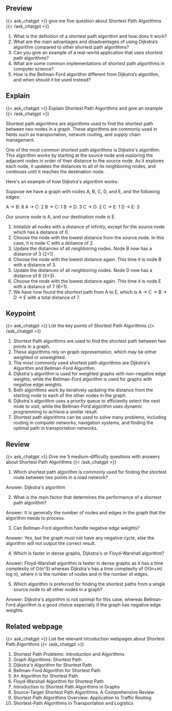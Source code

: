 ## Preview
{{< ask_chatgpt >}}
give me five question about Shortest Path Algorithms
{{< /ask_chatgpt >}}



1. What is the definition of a shortest path algorithm and how does it work?
2. What are the main advantages and disadvantages of using Dijkstra’s algorithm compared to other shortest path algorithms?
3. Can you give an example of a real-world application that uses shortest path algorithms?
4. What are some common implementations of shortest path algorithms in computer science?
5. How is the Bellman-Ford algorithm different from Dijkstra’s algorithm, and when should it be used instead?   

## Explain
{{< ask_chatgpt >}}
Explain Shortest Path Algorithms and give an example
{{< /ask_chatgpt >}}



Shortest path algorithms are algorithms used to find the shortest path between two nodes in a graph. These algorithms are commonly used in fields such as transportation, network routing, and supply chain management.

One of the most common shortest path algorithms is Dijkstra's algorithm. This algorithm works by starting at the source node and exploring the adjacent nodes in order of their distance to the source node. As it explores each node, it updates the distances to all of its neighboring nodes, and continues until it reaches the destination node. 

Here's an example of how Dijkstra's algorithm works: 

Suppose we have a graph with nodes A, B, C, D, and E, and the following edges:

A -> B: 8
A -> C: 2
B -> C: 1
B -> D: 3
C -> D: 2
C -> E: 1
D -> E: 3

Our source node is A, and our destination node is E. 

1. Initialize all nodes with a distance of infinity, except for the source node which has a distance of 0. 
2. Choose the node with the lowest distance from the source node. In this case, it is node C with a distance of 2. 
3. Update the distances of all neighboring nodes. Node B now has a distance of 3 (2+1). 
4. Choose the node with the lowest distance again. This time it is node B with a distance of 3. 
5. Update the distances of all neighboring nodes. Node D now has a distance of 6 (3+3). 
6. Choose the node with the lowest distance again. This time it is node E with a distance of 7 (6+1). 
7. We have now found the shortest path from A to E, which is A -> C -> B -> D -> E with a total distance of 7.   

## Keypoint
{{< ask_chatgpt >}}
List the key points of Shortest Path Algorithms
{{< /ask_chatgpt >}}



1. Shortest Path algorithms are used to find the shortest path between two points in a graph.
2. These algorithms rely on graph representation, which may be either weighted or unweighted.
3. The most commonly used shortest path algorithms are Dijkstra's Algorithm and Bellman-Ford Algorithm.
4. Dijkstra's algorithm is used for weighted graphs with non-negative edge weights, while the Bellman-Ford algorithm is used for graphs with negative edge weights.
5. Both algorithms work by iteratively updating the distance from the starting node to each of the other nodes in the graph.
6. Dijkstra's algorithm uses a priority queue to efficiently select the next node to visit, while the Bellman-Ford algorithm uses dynamic programming to achieve a similar result.
7. Shortest path algorithms can be used to solve many problems, including routing in computer networks, navigation systems, and finding the optimal path in transportation networks.   

## Review
{{< ask_chatgpt >}}
Give me 5 medium-difficulty questions with answers about Shortest Path Algorithms
{{< /ask_chatgpt >}}



1. Which shortest path algorithm is commonly used for finding the shortest route between two points in a road network? 

Answer: Dijkstra's algorithm 

2. What is the main factor that determines the performance of a shortest path algorithm? 

Answer: It is generally the number of nodes and edges in the graph that the algorithm needs to process. 

3. Can Bellman-Ford algorithm handle negative edge weights? 

Answer: Yes, but the graph must not have any negative cycle, else the algorithm will not output the correct result. 

4. Which is faster in dense graphs, Dijkstra's or Floyd-Warshall algorithm? 

Answer: Floyd-Warshall algorithm is faster in dense graphs as it has a time complexity of O(n^3) whereas Dijkstra's has a time complexity of O((n+m) log n), where n is the number of nodes and m the number of edges. 

5. Which algorithm is preferred for finding the shortest paths from a single source node to all other nodes in a graph? 

Answer: Dijkstra's algorithm is not optimal for this case, whereas Bellman-Ford algorithm is a good choice especially if the graph has negative edge weights.   

## Related webpage
{{< ask_chatgpt >}}
List the relevant introduction webpages about Shortest Path Algorithms
{{< /ask_chatgpt >}}



1. Shortest Path Problems: Introduction and Algorithms
2. Graph Algorithms: Shortest Path
3. Dijkstra's Algorithm for Shortest Path
4. Bellman-Ford Algorithm for Shortest Path
5. A* Algorithm for Shortest Path
6. Floyd-Warshall Algorithm for Shortest Path
7. Introduction to Shortest Path Algorithms in Graphs
8. Source-Target Shortest Path Algorithms: A Comprehensive Review
9. Shortest Path Algorithms Overview: Application to Traffic Routing
10. Shortest-Path Algorithms in Transportation and Logistics   


